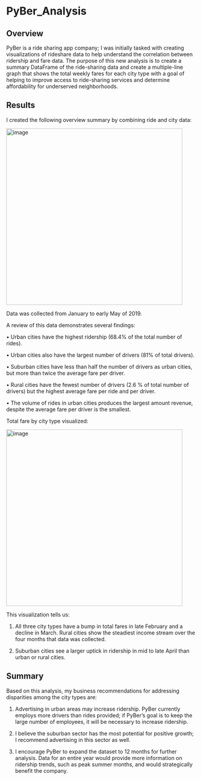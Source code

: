 # PyBer_Analysis

## Overview

PyBer is a ride sharing app company; I was initially tasked with creating visualizations of rideshare data to help understand the correlation between ridership and fare data. The purpose of this new analysis is to create a summary DataFrame of the ride-sharing data and create a multiple-line graph that shows the total weekly fares for each city type with a goal of helping to improve access to ride-sharing services and determine affordability for underserved neighborhoods.

## Results

I created the following overview summary by combining ride and city data:

<img width="468" alt="image" src="https://user-images.githubusercontent.com/97558998/159140788-4c0e4f3d-433b-469e-a104-8b0a57e155ee.png">

Data was collected from January to early May of 2019.

A review of this data demonstrates several findings:

  •	Urban cities have the highest ridership (68.4% of the total number of rides).

  •	Urban cities also have the largest number of drivers (81% of total drivers).

  •	Suburban cities have less than half the number of drivers as urban cities, but more than twice the average fare per driver.

  •	Rural cities have the fewest number of drivers (2.6 % of total number of drivers) but the highest average fare per ride and per driver.

  •	The volume of rides in urban cities produces the largest amount revenue, despite the average fare per driver is the smallest.

Total fare by city type visualized:

<img width="468" alt="image" src="https://user-images.githubusercontent.com/97558998/159140805-7c2a90c7-aeb8-4464-8286-269682db9713.png">

This visualization tells us:

1.	All three city types have a bump in total fares in late February and a decline in March. Rural cities show the steadiest income stream over the four months that data was collected.

2.	Suburban cities see a larger uptick in ridership in mid to late April than urban or rural cities.

## Summary

Based on this analysis, my business recommendations for addressing disparities among the city types are:
1.	Advertising in urban areas may increase ridership. PyBer currently employs more drivers than rides provided; if PyBer’s goal is to keep the large number of employees, it will be necessary to increase ridership.

2.	I believe the suburban sector has the most potential for positive growth; I recommend advertising in this sector as well.

3.	I encourage PyBer to expand the dataset to 12 months for further analysis. Data for an entire year would provide more information on ridership trends, such as peak summer months, and would strategically benefit the company.

